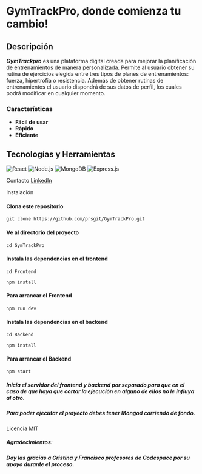 # GymTrackPro, donde comienza tu cambio!

## Descripción
**_GymTrackpro_** es una plataforma digital creada para mejorar la planificación de entrenamientos de manera personalizada. Permite al usuario obtener su rutina de ejercicios elegida entre tres tipos de planes de entrenamientos: fuerza, hipertrofia o resistencia.
Además de obtener rutinas de entrenamientos el usuario dispondrá de sus datos de perfil, los cuales podrá modificar en cualquier momento.

### Características
- **Fácil de usar**
- **Rápido**
- **Eficiente**


## Tecnologías y Herramientas
![React](https://img.shields.io/badge/-ReactJs-61DAFB?logo=react&logoColor=white&style=for-the-badge)
![Node.js](https://img.shields.io/badge/-Node.js-339933?logo=node.js&logoColor=white&style=for-the-badge)
![MongoDB](https://img.shields.io/badge/-MongoDB-47A248?logo=mongodb&logoColor=white&style=for-the-badge)
![Express.js](https://img.shields.io/badge/-Express.js-000000?logo=express&logoColor=white&style=for-the-badge)

Contacto
[LinkedIn](https://www.linkedin.com/in/pedro-rueda-solano-90ab80279)

Instalación


#### Clona este repositorio
```
git clone https://github.com/prsgit/GymTrackPro.git
```
#### Ve al directorio del proyecto
```
cd GymTrackPro
```

#### Instala las dependencias en el frontend
```
cd Frontend
```
```
npm install
```
#### Para arrancar el Frontend
```
npm run dev
```

#### Instala las dependencias en el backend
```
cd Backend
```
```
npm install
```
#### Para arrancar el Backend
```
npm start
```

##### Inicia el servidor del frontend y backend por separado para que en el caso de que haya que cortar la ejecución en alguno de ellos no le influya al otro.

##### Para poder ejecutar el proyecto debes tener Mongod corriendo de fondo.

Licencia
MIT

##### Agradecimientos:
##### Doy las gracias a Cristina y Francisco profesores de Codespace por su apoyo durante el proceso.
